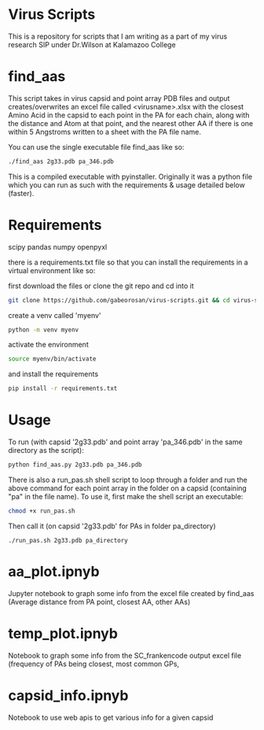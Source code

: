 # Virus Scripts

This is a repository for scripts that I am writing as a part of my virus research SIP under Dr.Wilson at Kalamazoo
College

# find_aas

This script takes in virus capsid and point array PDB files and output creates/overwrites an excel file called
\<virusname\>.xlsx
with the closest Amino Acid in the capsid to each point in the PA for each chain, along with the distance and Atom at that point, and
the nearest other AA if there is one within 5 Angstroms written to a sheet with the PA file name.

You can use the single executable file find_aas like so:

```bash
./find_aas 2g33.pdb pa_346.pdb
```

This is a compiled executable with pyinstaller. Originally it was a python file which you can run as such with the
requirements & usage detailed below (faster).

# Requirements

scipy
pandas
numpy
openpyxl

there is a requirements.txt file so that you can install the requirements in a virtual environment like so:

first download the files or clone the git repo and cd into it

```bash
git clone https://github.com/gabeorosan/virus-scripts.git && cd virus-scripts
```

create a venv called 'myenv'
```bash
python -m venv myenv 
```
activate the environment
```bash
source myenv/bin/activate
```
and install the requirements

```bash
pip install -r requirements.txt

```

# Usage
To run (with capsid '2g33.pdb' and point array 'pa_346.pdb' in the same directory as the script):

```bash
python find_aas.py 2g33.pdb pa_346.pdb
```

There is also a run_pas.sh shell script to loop through a folder and run the above command for each point array in the folder on
a capsid (containing "pa" in the file name). To use it, first make the shell script an executable:
```bash
chmod +x run_pas.sh
```
Then call it (on capsid '2g33.pdb' for PAs in folder pa_directory)
```
./run_pas.sh 2g33.pdb pa_directory
```

# aa_plot.ipnyb

Jupyter notebook to graph some info from the excel file created by find_aas (Average distance from PA point, closest AA, other AAs)

# temp_plot.ipnyb

Notebook to graph some info from the SC_frankencode output excel file (frequency of PAs being closest, most common GPs,

# capsid_info.ipnyb

Notebook to use web apis to get various info for a given capsid
